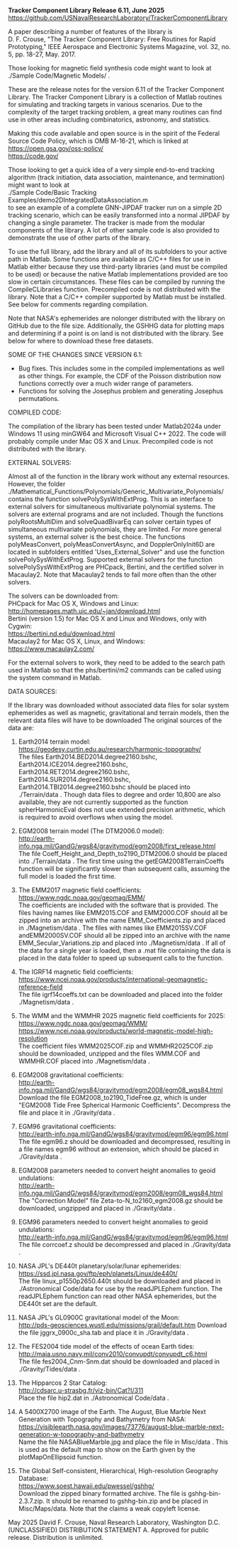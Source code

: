 **Tracker Component Library Release 6.11, June 2025**
https://github.com/USNavalResearchLaboratory/TrackerComponentLibrary

A paper describing a number of features of the library is<br>
D. F. Crouse, "The Tracker Component Library: Free Routines for Rapid
Prototyping," IEEE Aerospace and Electronic Systems Magazine, vol. 32, no.
5, pp. 18-27, May. 2017.

Those looking for magnetic field synthesis code might want to look at<br>
./Sample Code/Magnetic Models/ .

These are the release notes for the version 6.11 of the Tracker Component
Library. The Tracker Component Library is a collection of Matlab routines
for simulating and tracking targets in various scenarios. Due to the
complexity of the target tracking problem, a great many routines can find
use in other areas including combinatorics, astronomy, and statistics.

Making this code available and open source is in the spirit of the Federal
Source Code Policy, which is OMB M-16-21, which is linked at<br>
https://open.gsa.gov/oss-policy/<br>
https://code.gov/

Those looking to get a quick idea of a very simple end-to-end tracking
algorithm (track initiation, data association, maintenance, and
termination) might want to look at<br>
./Sample Code/Basic Tracking Examples/demo2DIntegratedDataAssociation.m<br>
to see an example of a complete GNN-JIPDAF tracker run on a simple 2D
tracking scenario, which can be easily transformed into a normal JIPDAF
by changing a single parameter. The tracker is made from the modular
components of the library. A lot of other sample code is also provided to
demonstrate the use of other parts of the library.

To use the full library, add the library and all of its subfolders to your
active path in Matlab. Some functions are available as C/C++ files for use
in Matlab either because they use third-party libraries (and must be
compiled to be used) or because the native Matlab implementations provided
are too slow in certain circumstances. These files can be compiled by
running the CompileCLibraries function. Precompiled code is not distributed
with the library. Note that a C/C++ compiler supported by Matlab must be
installed. See below for comments regarding compilation.

Note that NASA's ephemerides are nolonger distributed with the library on
GitHub due to the file size. Additionally, the GSHHG data for plotting maps
and determining if a point is on land is not distributed with the library.
See below for where to download these free datasets.

SOME OF THE CHANGES SINCE VERSION 6.1:

- Bug fixes. This includes some in the compiled implementations as well as
  other things. For example, the CDF of the Poisson distribution now
  functions correctly over a much wider range of parameters.
- Functions for solving the Josephus problem and generating Josephus
  permutations.

COMPILED CODE:

The compilation of the library has been tested under Matlab2024a under
Windows 11 using minGW64 and Microsoft Visual C++ 2022. The code will
probably compile under Mac OS X and Linux. Precompiled code is not
distributed with the library.

EXTERNAL SOLVERS:

Almost all of the function in the library work without any external
resources. However, the folder
./Mathematical_Functions/Polynomials/Generic_Multivariate_Polynomials/
contains the function solvePolySysWithExtProg. This is an interface to
external solvers for simultaneous multivariate polynomial systems. The
solvers are external programs and are not included. Though the functions
polyRootsMultiDim and solveQuadBivarEq can solver certain types of
simultaneous multivariate polynomials, they are limited. For more general
systems, an external solver is the best choice. The functions
polyMeasConvert, polyMeasConvertAsync, and DopplerOnlyInit6D are located in
subfolders entitled 'Uses_External_Solver" and use the function
solvePolySysWithExtProg. Supported external solvers for the function
solvePolySysWithExtProg are PHCpack, Bertini, and the certified solver in
Macaulay2. Note that Macaulay2 tends to fail more often than the other
solvers.

The solvers can be downloaded from:<br>
PHCpack for Mac OS X, Windows and Linux:<br>
http://homepages.math.uic.edu/~jan/download.html<br>
Bertini (version 1.5) for Mac OS X and Linux and Windows, only with Cygwin:<br>
https://bertini.nd.edu/download.html<br>
Macaulay2 for Mac OS X, Linux, and Windows:<br>
https://www.macaulay2.com/

For the external solvers to work, they need to be added to the search path
used in Matlab so that the phs/bertini/m2 commands can be called using the
system command in Matlab.

DATA SOURCES:

If the library was downloaded without associated data files for solar
system ephemerides as well as magnetic, gravitational and terrain models,
then the relevant data files will have to be downloaded The original 
sources of the data are:

1) Earth2014 terrain model:<br>
https://geodesy.curtin.edu.au/research/harmonic-topography/<br>
The files Earth2014.BED2014.degree2160.bshc,
Earth2014.ICE2014.degree2160.bshc, Earth2014.RET2014.degree2160.bshc,
Earth2014.SUR2014.degree2160.bshc, Earth2014.TBI2014.degree2160.bshc should
be placed into ./Terrain/data . Though data files to degree and order
10,800 are also available, they are not currently supported as the function
spherHarmonicEval does not use extended precision arithmetic, which is
required to avoid overflows when using the model.

2) EGM2008 terrain model (The DTM2006.0 model):<br>
http://earth-info.nga.mil/GandG/wgs84/gravitymod/egm2008/first_release.html<br>
The file Coeff_Height_and_Depth_to2190_DTM2006.0 should be placed into 
./Terrain/data . The first time using the getEGM2008TerrainCoeffs function
will be significantly slower than subsequent calls, assuming the full model
is loaded the first time.

3) The EMM2017 magnetic field coefficients:<br>
https://www.ngdc.noaa.gov/geomag/EMM/<br>
The coefficients are included with the software that is provided. The files
having names like EMM2015.COF and EMM2000.COF should all be zipped into an
archive with the name EMM_Coefficients.zip and placed in ./Magnetism/data .
The files with names like EMM2015SV.COF andEMM2000SV.COF should all be
zipped into an archive with the name EMM_Secular_Variations.zip and placed
into ./Magnetism/data . If all of the data for a single year is loaded,
then a .mat file containing the data is placed in  the data folder to speed
up subsequent calls to the function.

4) The IGRF14 magnetic field coefficients:<br>
https://www.ncei.noaa.gov/products/international-geomagnetic-reference-field<br>
The file igrf14coeffs.txt can be downloaded and placed into the folder
./Magnetism/data .

5) The WMM and the WMMHR 2025 magnetic field coefficients for 2025:<br>
https://www.ngdc.noaa.gov/geomag/WMM/<br>
https://www.ncei.noaa.gov/products/world-magnetic-model-high-resolution<br>
The coefficient files WMM2025COF.zip and WMMHR2025COF.zip should be
downloaded, unzipped and the files WMM.COF and WMMHR.COF placed into
./Magnetism/data .

6) EGM2008 gravitational coefficients:<br>
http://earth-info.nga.mil/GandG/wgs84/gravitymod/egm2008/egm08_wgs84.html<br>
Download the file  EGM2008_to2190_TideFree.gz, which is under "EGM2008 Tide
Free Spherical Harmonic Coefficients". Decompress the file and place it in
./Gravity/data .

7) EGM96 gravitational coefficients:<br>
http://earth-info.nga.mil/GandG/wgs84/gravitymod/egm96/egm96.html<br>
The file egm96.z should be downloaded and decompressed, resulting in a file
names egm96 without an extension, which should be placed in
./Gravity/data .

8) EGM2008 parameters needed to convert height anomalies to geoid
   undulations:<br>
http://earth-info.nga.mil/GandG/wgs84/gravitymod/egm2008/egm08_wgs84.html<br>
The "Correction Model" file Zeta-to-N_to2160_egm2008.gz should be
downloaded, ungzipped and placed in ./Gravity/data .

9) EGM96 parameters needed to convert height anomalies to geoid
   undulations:<br>
http://earth-info.nga.mil/GandG/wgs84/gravitymod/egm96/egm96.html<br>
The file corrcoef.z should be decompressed and placed in ./Gravity/data .

10) NASA JPL's DE440t planetary/solar/lunar ephemerides:<br>
https://ssd.jpl.nasa.gov/ftp/eph/planets/Linux/de440t/<br>
The file linux_p1550p2650.440t should be downloaded and placed in 
./Astronomical Code/data
for use by the readJPLEphem function. The readJPLEphem function can read
other NASA ephemerides, but the DE440t set are the default.

11) NASA JPL's GL0900C gravitational model of the Moon:<br>
http://pds-geosciences.wustl.edu/missions/grail/default.htm
Download the file jggrx_0900c_sha.tab and place it in ./Gravity/data .

12) The FES2004 tide model of the effects of ocean Earth tides:<br>
http://maia.usno.navy.mil/conv2010/convupdt/convupdt_c6.html<br>
The file fes2004_Cnm-Snm.dat should be downloaded and placed in
./Gravity/Tides/data .

14) The Hipparcos 2 Star Catalog:<br>
http://cdsarc.u-strasbg.fr/viz-bin/Cat?I/311<br>
Place the file hip2.dat in ./Astronomical Code/data .

15) A 5400X2700 image of the Earth. The August, Blue Marble Next Generation
    with Topography and Bathymetry from NASA:<br>
https://visibleearth.nasa.gov/images/73776/august-blue-marble-next-generation-w-topography-and-bathymetry<br>
Name the file NASABlueMarble.jpg and place the file in Misc/data . This is
used as the default map to show on the Earth given by the
plotMapOnEllipsoid function.

16) The Global Self-consistent, Hierarchical, High-resolution Geography
    Database:<br>
https://www.soest.hawaii.edu/pwessel/gshhg/<br>
Download the zipped binary formatted archive. The file is
gshhg-bin-2.3.7.zip. It should be renamed to gshhg-bin.zip and be placed in
Misc/Maps/data. Note that the claims a weak copyleft license.

May 2025 David F. Crouse, Naval Research Laboratory, Washington D.C.<br>
(UNCLASSIFIED) DISTRIBUTION STATEMENT A. Approved for public release. Distribution is unlimited.
